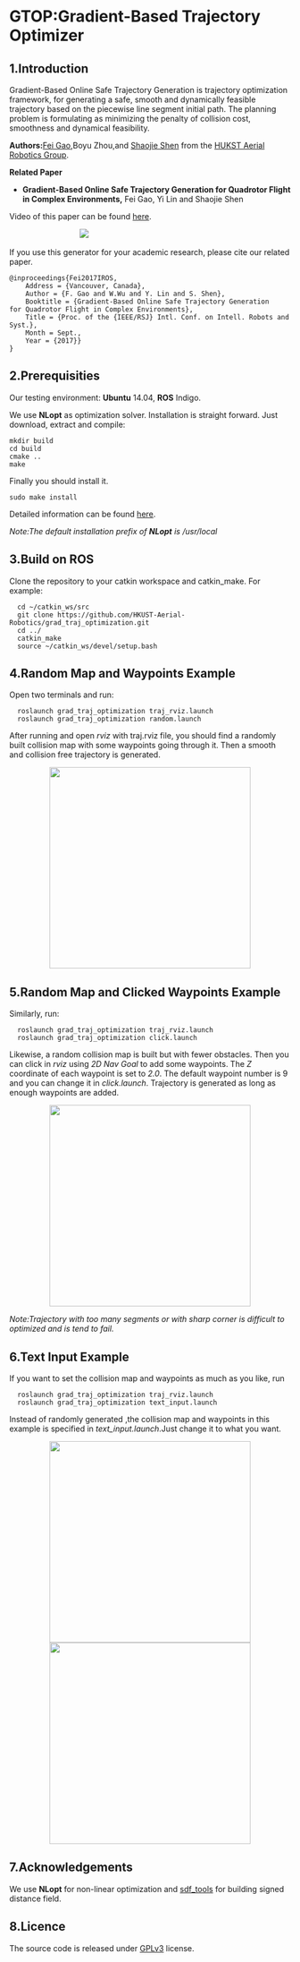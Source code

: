 # GTOP:Gradient-Based Trajectory Optimizer
## 1.Introduction

 Gradient-Based Online Safe Trajectory Generation is trajectory optimization framework, for generating a
safe, smooth and dynamically feasible trajectory based on the piecewise line segment initial path. The planning 
problem is formulating as minimizing the penalty of collision cost,
smoothness and dynamical feasibility.

**Authors:**[Fei Gao](https://ustfei.com/),Boyu Zhou,and [Shaojie Shen](http://www.ece.ust.hk/ece.php/profile/facultydetail/eeshaojie) from the [HUKST Aerial Robotics Group](uav.ust.hk).

**Related Paper**
* **Gradient-Based Online Safe Trajectory Generation
for Quadrotor Flight in Complex Environments,** Fei Gao, Yi Lin and Shaojie Shen

Video of this paper can be found [here](http://www.bilibili.com/video/av16979476/).

&emsp;&emsp;&emsp;&emsp;&emsp;&emsp;&emsp;&emsp;&emsp;[![](https://github.com/HKUST-Aerial-Robotics/grad_traj_optimization/blob/master/pic/video.png)](http://www.bilibili.com/video/av16979476/)


If you use this generator for your academic research, please cite our related paper.
```
@inproceedings{Fei2017IROS,
	Address = {Vancouver, Canada},
	Author = {F. Gao and W.Wu and Y. Lin and S. Shen},
	Booktitle = {Gradient-Based Online Safe Trajectory Generation
for Quadrotor Flight in Complex Environments},
	Title = {Proc. of the {IEEE/RSJ} Intl. Conf. on Intell. Robots and Syst.},
	Month = Sept.,
	Year = {2017}}
}
```
## 2.Prerequisities
  Our testing environment: **Ubuntu** 14.04, **ROS** Indigo.

  We use **NLopt** as optimization solver. Installation is straight forward. Just download, extract and compile:
  ```
  mkdir build
  cd build
  cmake ..
  make
  ```

  Finally you should install it.
  ```
  sudo make install
  ```

  Detailed information can be found [here](https://nlopt.readthedocs.io/en/latest/).

  *Note:The default installation prefix of **NLopt** is /usr/local*


## 3.Build on ROS
  Clone the repository to your catkin workspace and catkin_make. For example:
```
  cd ~/catkin_ws/src
  git clone https://github.com/HKUST-Aerial-Robotics/grad_traj_optimization.git
  cd ../
  catkin_make
  source ~/catkin_ws/devel/setup.bash
```


## 4.Random Map and Waypoints Example
Open two terminals and run:
```
  roslaunch grad_traj_optimization traj_rviz.launch
  roslaunch grad_traj_optimization random.launch
```

  After running and open *rviz* with traj.rviz file, you should find a randomly built collision map with some waypoints going through it.
  Then a smooth and collision free trajectory is generated. 
  
  <div align=center>
  <img src="https://github.com/HKUST-Aerial-Robotics/grad_traj_optimization/blob/master/pic/random.gif" width = "360" height = "360">
  </div>
  
## 5.Random Map and Clicked Waypoints Example
Similarly, run:
```
  roslaunch grad_traj_optimization traj_rviz.launch
  roslaunch grad_traj_optimization click.launch
```

  Likewise, a random collision map is built but with fewer obstacles. Then you can click in *rviz* using *2D Nav Goal* to add 
  some waypoints. The *Z* coordinate of each waypoint is set to *2.0*.  The default waypoint number is 9 and you can change it in *click.launch*. Trajectory is 
  generated as long as enough waypoints are added. 

  <div align=center>
  <img src="https://github.com/HKUST-Aerial-Robotics/grad_traj_optimization/blob/master/pic/click.gif" width = "360" height = "360">
  </div>

  *Note:Trajectory with too many segments or with sharp corner is difficult to optimized and is tend to fail.*

## 6.Text Input Example
If you want to set the collision map and waypoints as much as you like, run
```
  roslaunch grad_traj_optimization traj_rviz.launch
  roslaunch grad_traj_optimization text_input.launch
```

Instead of randomly generated ,the collision map and waypoints in this example is specified in *text_input.launch*.Just change it to what you want.

  <div align=center>
  <img src="https://github.com/ZbyLGsc/grad_traj_optimization/blob/master/pic/text1.png" width = "360" height = "360">
  </div>

  <div align=center>
  <img src="https://github.com/ZbyLGsc/grad_traj_optimization/blob/master/pic/text2.png" width = "360" height = "360">
  </div>


## 7.Acknowledgements
  We use **NLopt** for non-linear optimization and [sdf_tools](https://github.com/UM-ARM-Lab/sdf_tools) for building signed distance field.

## 8.Licence
The source code is released under [GPLv3](http://www.gnu.org/licenses/) license.


